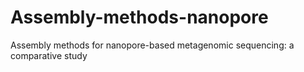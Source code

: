 # Assembly-methods-nanopore
Assembly methods for nanopore-based metagenomic sequencing: a comparative study
